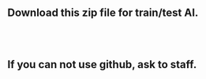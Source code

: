 ## Download this zip file for train/test AI.
<br/> <br/> 
## If you can not use github, ask to staff.
